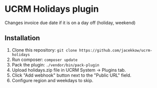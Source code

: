 # UCRM Holidays plugin

Changes invoice due date if it is on a day off (holiday, weekend)

## Installation

1. Clone this repository: `git clone https://github.com/jacekkow/ucrm-holidays`
2. Run composer: `composer update`
3. Pack the plugin: `./vendor/bin/pack-plugin`
4. Upload holidays.zip file in UCRM System -> Plugins tab.
5. Click "Add webhook" button next to the "Public URL" field.
6. Configure region and weekdays to skip.
